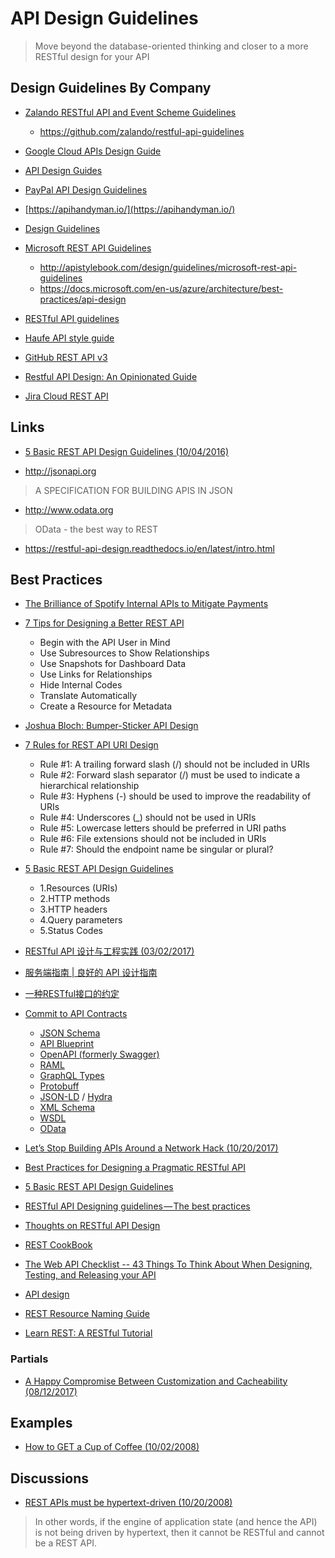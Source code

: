 # API Design Guidelines
> Move beyond the database-oriented thinking and closer to a more RESTful design for your API

## Design Guidelines By Company
- [Zalando RESTful API and Event Scheme Guidelines](http://zalando.github.io/restful-api-guidelines/)
    - https://github.com/zalando/restful-api-guidelines  
- [Google Cloud APIs Design Guide](https://cloud.google.com/apis/design/)


- [API Design Guides](http://design.apievangelist.com/tools/design-guides/)
- [PayPal API Design Guidelines](https://github.com/paypal/api-standards/blob/master/api-style-guide.md)
- [https://apihandyman.io/](https://apihandyman.io/)
- [Design Guidelines](http://apistylebook.com/design/guidelines/)
- [Microsoft REST API Guidelines](https://github.com/Microsoft/api-guidelines)
  - http://apistylebook.com/design/guidelines/microsoft-rest-api-guidelines  
  - https://docs.microsoft.com/en-us/azure/architecture/best-practices/api-design  
- [RESTful API guidelines](https://byrondover.github.io/post/restful-api-guidelines/)
- [Haufe API style guide](https://github.com/Haufe-Lexware/api-style-guide)
- [GitHub REST API v3](https://developer.github.com/v3/)
- [Restful API Design: An Opinionated Guide](https://www.linkedin.com/pulse/restful-api-design-opinionated-guide-somenath-panda)
- [Jira Cloud REST API](https://developer.atlassian.com/cloud/jira/platform/rest/)


## Links
- [5 Basic REST API Design Guidelines (10/04/2016)](https://dzone.com/articles/5-basic-rest-api-design-guidelines)

- http://jsonapi.org
> A SPECIFICATION FOR BUILDING APIS IN JSON

- http://www.odata.org
> OData - the best way to REST

- https://restful-api-design.readthedocs.io/en/latest/intro.html

## Best Practices
- [The Brilliance of Spotify Internal APIs to Mitigate Payments](http://nordicapis.com/the-brilliance-of-spotify-internal-apis-to-mitigate-payments/)
- [7 Tips for Designing a Better REST API](http://www.kennethlange.com/posts/7_tips_for_designing_a_better_rest_api.html)  
  - Begin with the API User in Mind
  - Use Subresources to Show Relationships
  - Use Snapshots for Dashboard Data
  - Use Links for Relationships
  - Hide Internal Codes
  - Translate Automatically
  - Create a Resource for Metadata
- [Joshua Bloch: Bumper-Sticker API Design
](https://www.infoq.com/articles/API-Design-Joshua-Bloch)
- [7 Rules for REST API URI Design](http://blog.restcase.com/7-rules-for-rest-api-uri-design/)
  - Rule #1: A trailing forward slash (/) should not be included in URIs
  - Rule #2: Forward slash separator (/) must be used to indicate a hierarchical relationship
  - Rule #3: Hyphens (-) should be used to improve the readability of URIs
  - Rule #4: Underscores (\_) should not be used in URIs
  - Rule #5: Lowercase letters should be preferred in URI paths
  - Rule #6: File extensions should not be included in URIs
  - Rule #7: Should the endpoint name be singular or plural?
- [5 Basic REST API Design Guidelines](http://blog.restcase.com/5-basic-rest-api-design-guidelines/)
  - 1.Resources (URIs)
  - 2.HTTP methods
  - 3.HTTP headers
  - 4.Query parameters
  - 5.Status Codes  
- [RESTful API 设计与工程实践 (03/02/2017)](http://blog.m31271n.com/2017/03/02/RESTful-API-%E8%AE%BE%E8%AE%A1%E4%B8%8E%E5%B7%A5%E7%A8%8B%E5%AE%9E%E8%B7%B5/)
- [服务端指南 | 良好的 API 设计指南](http://spring4all.com/article/172)
- [一种RESTful接口的约定](https://bungder.github.io/2017/07/24/REST/?hmsr=toutiao.io&utm_medium=toutiao.io&utm_source=toutiao.io)

- [Commit to API Contracts](https://blog.apisyouwonthate.com/guessing-api-contracts-ac1b7eaebced)
  - [JSON Schema](http://json-schema.org)
  - [API Blueprint](https://apiblueprint.org)
  - [OpenAPI (formerly Swagger)](https://www.openapis.org)
  - [RAML](https://raml.org)
  - [GraphQL Types](http://graphql.org)
  - [Protobuff](https://developers.google.com/protocol-buffers/)
  - [JSON-LD](https://www.w3.org/TR/json-ld/) / [Hydra](http://www.markus-lanthaler.com/hydra/)
  - [XML Schema](https://www.w3.org/standards/techs/xmlschema#w3c_all)
  - [WSDL](https://www.w3.org/TR/2007/REC-wsdl20-20070626/)
  - [OData](http://www.odata.org)


- [Let’s Stop Building APIs Around a Network Hack (10/20/2017)](https://blog.apisyouwonthate.com/lets-stop-building-apis-around-a-network-hack-9a68f7e83dd2)
- [Best Practices for Designing a Pragmatic RESTful API](http://www.vinaysahni.com/best-practices-for-a-pragmatic-restful-api)
- [5 Basic REST API Design Guidelines](http://blog.restcase.com/5-basic-rest-api-design-guidelines/)
- [RESTful API Designing guidelines — The best practices](https://hackernoon.com/restful-api-designing-guidelines-the-best-practices-60e1d954e7c9)
- [Thoughts on RESTful API Design](http://restful-api-design.readthedocs.io/en/latest/)
- [REST CookBook](http://restcookbook.com/)
- [The Web API Checklist -- 43 Things To Think About When Designing, Testing, and Releasing your API](https://mathieu.fenniak.net/the-api-checklist/)
- [API design](https://deliveroo.engineering/guidelines/api-design/)
- [REST Resource Naming Guide](https://restfulapi.net/resource-naming/)
- [Learn REST: A RESTful Tutorial](http://www.restapitutorial.com/)


### Partials
- [A Happy Compromise Between Customization and Cacheability (08/12/2017)](https://blog.apisyouwonthate.com/a-happy-compromise-between-customization-and-cacheability-e48dc083ed10)

## Examples
- [How to GET a Cup of Coffee (10/02/2008)](https://www.infoq.com/articles/webber-rest-workflow)


## Discussions
- [REST APIs must be hypertext-driven (10/20/2008)](http://roy.gbiv.com/untangled/2008/rest-apis-must-be-hypertext-driven)
> In other words, if the engine of application state (and hence the API) is not being driven by hypertext, then it cannot be RESTful and cannot be a REST API.
